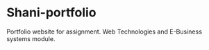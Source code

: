 # Shani-portfolio
Portfolio website for assignment. 
Web Technologies and E-Business systems module.